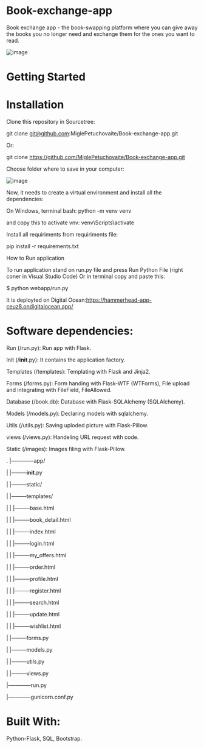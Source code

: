 # Book-exchange-app

Book exchange app - the book-swapping platform where you can give away the books you no longer need and exchange them for the ones you want to read. 

![image](https://user-images.githubusercontent.com/105554616/224053688-0e919cc1-d8b1-404c-9baf-ddcbf037917d.png)


# Getting Started


# Installation

Clone this repository in Sourcetree:

git clone git@github.com:MiglePetuchovaite/Book-exchange-app.git

Or:

git clone https://github.com/MiglePetuchovaite/Book-exchange-app.git

Choose folder where to save in your computer:

![image](https://user-images.githubusercontent.com/105554616/224057581-8aad90c6-7ce5-42e8-965c-685a404b2d03.png)

Now, it needs to create a virtual environment and install all the dependencies:

On Windows, terminal bash:  python -m venv venv

and copy this to activate vnv: venv\Scripts\activate

Install all requiriments from requiriments file:

pip install -r requirements.txt

How to Run application

To run application stand on run.py file and press Run Python File (right coner in Visual Studio Code)
Or in terminal copy and paste this:

$ python webapp/run.py

It is deployted on Digital Ocean:https://hammerhead-app-ceuz8.ondigitalocean.app/


# Software dependencies:

Run (/run.py): Run app with Flask.

Init (/__init__.py): It contains the application factory.

Templates (/templates): Templating with Flask and Jinja2.

Forms (/forms.py): Form handing with Flask-WTF (WTForms), File upload and integrating with FileField, FileAllowed.

Database (/book.db): Database with Flask-SQLAlchemy (SQLAlchemy).

Models (/models.py): Declaring models with sqlalchemy.

Utils (/utils.py): Saving uploded picture with Flask-Pillow.

views (/views.py): Handeling URL request with code.

Static (/images): Images filing with Flask-Pillow.

.
|──────app/

| |────__init__.py

| |────static/

| |────templates/

| | |────base.html

| | |────book_detail.html

| | |────index.html

| | |────login.html

| | |────my_offers.html

| | |────order.html

| | |────profile.html

| | |────register.html

| | |────search.html

| | |────update.html

| | |────wishlist.html

| |────forms.py

| |────models.py

| |────utils.py

| |────views.py

|──────run.py

|──────gunicorn.conf.py


# Built With:

Python-Flask, SQL, Bootstrap.

